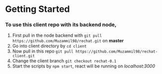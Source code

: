 # Getting Started 

### To use this client repo with its backend node,

1. First pull in the node backend with `git pull https://github.com/Muzammil98/rechat.git` on **master**
2. Go into client directory by `cd client`
3. Now pull in this repo `git pull https://github.com/Muzammil98/rechat-client.git` 
4. Change the client branch `git checkout rechat-0.1`
5. Start the scripts by `npm start`, react will be running on _localhost:3000_

